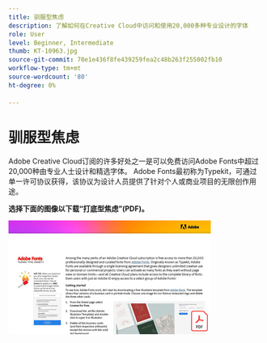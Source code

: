 ```yaml
---
title: 驯服型焦虑
description: 了解如何在Creative Cloud中访问和使用20,000多种专业设计的字体
role: User
level: Beginner, Intermediate
thumb: KT-10963.jpg
source-git-commit: 70e1e436f8fe439259fea2c48b263f255002fb10
workflow-type: tm+mt
source-wordcount: '80'
ht-degree: 0%

---
```


# 驯服型焦虑

Adobe Creative Cloud订阅的许多好处之一是可以免费访问Adobe Fonts中超过20,000种由专业人士设计和精选字体。 Adobe Fonts最初称为Typekit，可通过单一许可协议获得，该协议为设计人员提供了针对个人或商业项目的无限创作用途。

**选择下面的图像以下载“打底型焦虑”(PDF)。**

[![键入教程图像](assets/TamingTypeAnxiety_400.jpg)](assets/TamingTypeAnxiety.pdf)
